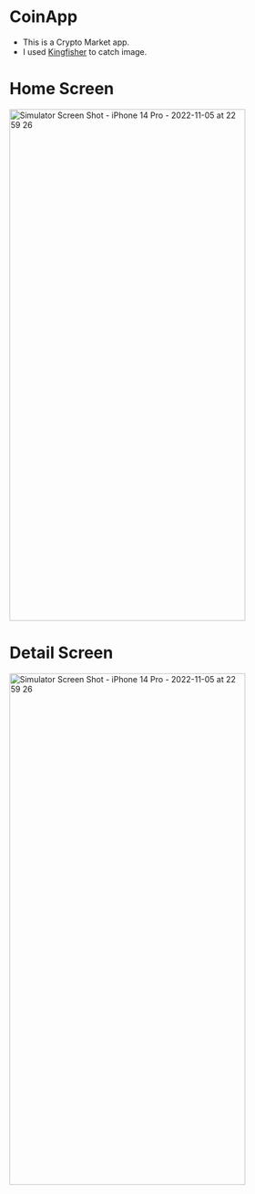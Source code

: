 # CoinApp

* This is a Crypto Market app.
* I used [Kingfisher](https://github.com/onevcat/Kingfisher) to catch image.

# Home Screen 

<img src="https://user-images.githubusercontent.com/109242794/232153932-e40dbc62-7ef1-451f-b05d-dcbc16e1df46.png" 
alt="Simulator Screen Shot - iPhone 14 Pro - 2022-11-05 at 22 59 26" width="414" height="896"/>


# Detail Screen

<img src="https://user-images.githubusercontent.com/109242794/232153955-1d774a8a-1455-4617-994f-c0d36ac34300.png" 
alt="Simulator Screen Shot - iPhone 14 Pro - 2022-11-05 at 22 59 26" width="414" height="896"/>
